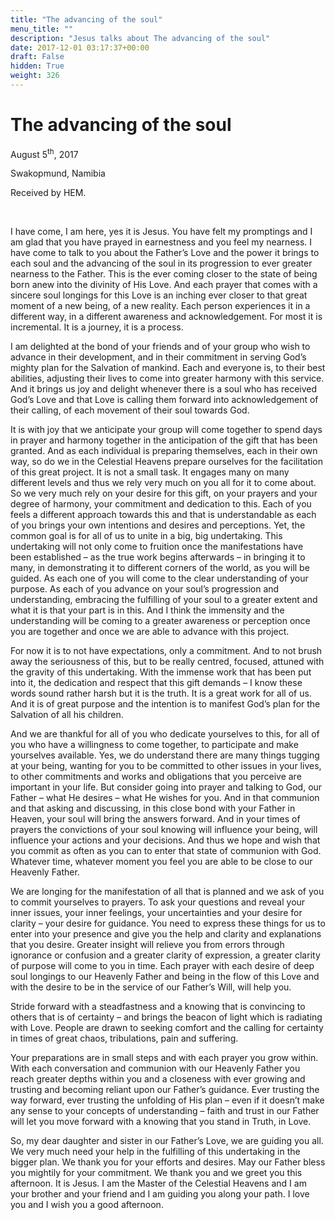 ```yaml
---
title: "The advancing of the soul"
menu_title: ""
description: "Jesus talks about The advancing of the soul"
date: 2017-12-01 03:17:37+00:00
draft: False
hidden: True
weight: 326
---
```

# The advancing of the soul

August 5<sup>th</sup>, 2017

Swakopmund, Namibia

Received by HEM.

 

I have come, I am here, yes it is Jesus. You have felt my promptings and I am glad that you have prayed in earnestness and you feel my nearness. I have come to talk to you about the Father’s Love and the power it brings to each soul and the advancing of the soul in its progression to ever greater nearness to the Father. This is the ever coming closer to the state of being born anew into the divinity of His Love. And each prayer that comes with a sincere soul longings for this Love is an inching ever closer to that great moment of a new being, of a new reality. Each person experiences it in a different way, in a different awareness and acknowledgement. For most it is incremental. It is a journey, it is a process.

I am delighted at the bond of your friends and of your group who wish to advance in their development, and in their commitment in serving God’s mighty plan for the Salvation of mankind. Each and everyone is, to their best abilities, adjusting their lives to come into greater harmony with this service. And it brings us joy and delight whenever there is a soul who has received God’s Love and that Love is calling them forward into acknowledgement of their calling, of each movement of their soul towards God. 

It is with joy that we anticipate your group will come together to spend days in prayer and harmony together in the anticipation of the gift that has been granted. And as each individual is preparing themselves, each in their own way, so do we in the Celestial Heavens prepare ourselves for the facilitation of this great project. It is not a small task. It engages many on many different levels and thus we rely very much on you all for it to come about. So we very much rely on your desire for this gift, on your prayers and your degree of harmony, your commitment and dedication to this. Each of you feels a different approach towards this and that is understandable as each of you brings your own intentions and desires and perceptions. Yet, the common goal is for all of us to unite in a big, big undertaking. This undertaking will not only come to fruition once the manifestations have been established – as the true work begins afterwards – in bringing it to many, in demonstrating it to different corners of the world, as you will be guided. As each one of you will come to the clear understanding of your purpose. As each of you advance on your soul’s progression and understanding, embracing the fulfilling of your soul to a greater extent and what it is that your part is in this. And I think the immensity and the understanding will be coming to a greater awareness or perception once you are together and once we are able to advance with this project.

For now it is to not have expectations, only a commitment. And to not brush away the seriousness of this, but to be really centred, focused, attuned with the gravity of this undertaking. With the immense work that has been put into it, the dedication and respect that this gift demands – I know these words sound rather harsh but it is the truth. It is a great work for all of us. And it is of great purpose and the intention is to manifest God’s plan for the Salvation of all his children.

And we are thankful for all of you who dedicate yourselves to this, for all of you who have a willingness to come together, to participate and make yourselves available. Yes, we do understand there are many things tugging at your being, wanting for you to be committed to other issues in your lives, to other commitments and works and obligations that you perceive are important in your life. But consider going into prayer and talking to God, our Father – what He desires – what He wishes for you. And in that communion and that asking and discussing, in this close bond with your Father in Heaven, your soul will bring the answers forward. And in your times of prayers the convictions of your soul knowing will influence your being, will influence your actions and your decisions. And thus we hope and wish that you commit as often as you can to enter that state of communion with God. Whatever time, whatever moment you feel you are able to be close to our Heavenly Father. 

We are longing for the manifestation of all that is planned and we ask of you to commit yourselves to prayers. To ask your questions and reveal your inner issues, your inner feelings, your uncertainties and your desire for clarity – your desire for guidance. You need to express these things for us to enter into your presence and give you the help and clarity and explanations that you desire. Greater insight will relieve you from errors through ignorance or confusion and a greater clarity of expression, a greater clarity of purpose will come to you in time. Each prayer with each desire of deep soul longings to our Heavenly Father and being in the flow of this Love and with the desire to be in the service of our Father’s Will, will help you.

Stride forward with a steadfastness and a knowing that is convincing to others that is of certainty – and brings the beacon of light which is radiating with Love. People are drawn to seeking comfort and the calling for certainty in times of great chaos, tribulations, pain and suffering.

Your preparations are in small steps and with each prayer you grow within. With each conversation and communion with our Heavenly Father you reach greater depths within you and a closeness with ever growing and trusting and becoming reliant upon our Father’s guidance. Ever trusting the way forward, ever trusting the unfolding of His plan – even if it doesn’t make any sense to your concepts of understanding – faith and trust in our Father will let you move forward with a knowing that you stand in Truth, in Love.

So, my dear daughter and sister in our Father’s Love, we are guiding you all. We very much need your help in the fulfilling of this undertaking in the bigger plan. We thank you for your efforts and desires. May our Father bless you mightily for your commitment. We thank you and we greet you this afternoon. It is Jesus. I am the Master of the Celestial Heavens and I am your brother and your friend and I am guiding you along your path. I love you and I wish you a good afternoon.